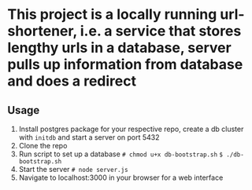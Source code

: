 # This project is a locally running url-shortener, i.e. a service that stores lengthy urls in a database, server pulls up information from database and does a redirect

## Usage
1. Install postgres package for your respective repo, create a db cluster with `initdb` and start a server on port 5432
1. Clone the repo
1. Run script to set up a database
`# chmod u+x db-bootstrap.sh`
`$ ./db-bootstrap.sh`
1. Start the server
`# node server.js`
1. Navigate to localhost:3000 in your browser for a web interface



